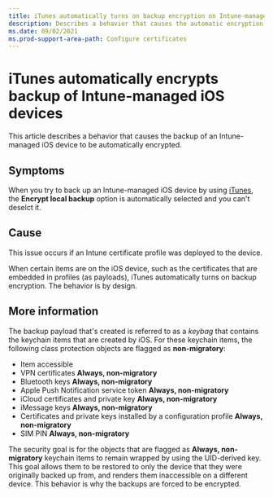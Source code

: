 ```yaml
---
title: iTunes automatically turns on backup encryption on Intune-managed iOS device
description: Describes a behavior that causes the automatic encryption of a backup of an Intune-managed iOS device if an Intune certificate profile was deployed to the device.
ms.date: 09/02/2021
ms.prod-support-area-path: Configure certificates
---
```

# iTunes automatically encrypts backup of Intune-managed iOS devices

This article describes a behavior that causes the backup of an Intune-managed iOS device to be automatically encrypted.

## Symptoms

When you try to back up an Intune-managed iOS device by using [iTunes](https://support.apple.com/HT203977#computer), the **Encrypt local backup** option is automatically selected and you can't deselct it.

## Cause

This issue occurs if an Intune certificate profile was deployed to the device.

When certain items are on the iOS device, such as the certificates that are embedded in profiles (as payloads), iTunes automatically turns on backup encryption. The behavior is by design.

## More information

<!-- The [iOS Security](https://www.apple.com/ph/privacy/docs/iOS_Security_Guide.pdf) document provides the following information:
-->
The backup payload that's created is referred to as a *keybag* that contains the keychain items that are created by iOS. For these keychain items, the following class protection objects are flagged as **non-migratory**:

- Item accessible
- VPN certificates **Always, non-migratory**
- Bluetooth keys **Always, non-migratory**
- Apple Push Notification service token **Always, non-migratory**
- iCloud certificates and private key **Always, non-migratory**
- iMessage keys **Always, non-migratory**
- Certificates and private keys installed by a configuration profile **Always, non-migratory**
- SIM PIN **Always, non-migratory**

The security goal is for the objects that are flagged as **Always, non-migratory** keychain items to remain wrapped by using the UID-derived key. This goal allows them to be restored to only the device that they were originally backed up from, and renders them inaccessible on a different device. This behavior is why the backups are forced to be encrypted.
